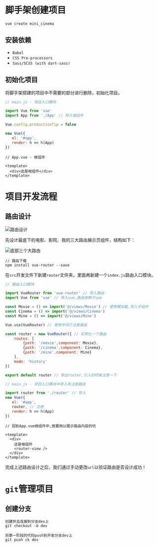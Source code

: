 # 脚手架创建项目

```shell
vue create mini_cinema
```

## 安装依赖

- `Babel`
- `CSS Pre-processors`
- `Sass/SCSS (with dart-sass)`

## 初始化项目

将脚手架搭建的项目中不需要的部分进行删除，初始化项目。

```js
// main.js - 项目入口模块

import Vue from 'vue'
import App from './App' // 导入根组件

Vue.config.productionTip = false

new Vue({
   el: '#app',
   render: h => h(App)
})
```

```vue
// App.vue - 根组件

<template>
  <div>这是根组件</div>
</template>
```



# 项目开发流程

## 路由设计

![路由设计](D:\notes\Vue项目\mini_cinema\img\路由设计.jpg)

先设计最底下的电影、影院、我的三大路由展示页组件，结构如下：

![底部三个大路由](D:\notes\Vue项目\mini_cinema\img\底部三个大路由.jpg)

```shell
// 路由下载
npm install vue-router --save
```

在`src`开发文件下新建`router`文件夹，里面再新建一个`index.js`路由入口模块。

```js
// 路由入口模块

import VueRouter from 'vue-router' // 导入路由
import Vue from 'vue' // 导入vue,路由依赖于vue

const Movie = () => import('@/views/Movie') // 使用懒加载,导入子组件
const Cinema = () => import('@/views/Cinema')
const Mine = () => import('@/views/Mine')

Vue.use(VueRouter) // 使用中间介注册路由

const router = new VueRouter({ // 实例化一个路由
    routes: [
    	{path: '/movie',component: Movie},
  		{path: '/cinema',component: Cinema},
  		{path: '/mine',component: Mine}
    ],
    mode: 'history'
})

export default router // 导出router,引入的时候注意一下
```

```js
// main.js - 项目入口模块中导入并注册路由

import router from './router' // 导入
new Vue({
   el: '#app',
   router, // 注册
   render: h => h(App)
})
```

```vue
// 回到App.vue根组件中,放置用以展示路由内容的坑

<template>
  <div>
    这是根组件
    <router-view />  
  </div>
</template>
```

完成上述路由设计之后，我们通过手动更改`url`以验证路由是否设计成功！



# `git`管理项目

## 创建分支

```shell
创建并且连接到分支dev上
git checkout -b dev
```

```shell
将第一阶段的代码push到开发分支dev上
git push ck dev
```



